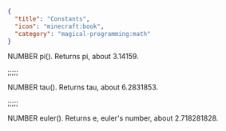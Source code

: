 ```json
{
  "title": "Constants",
  "icon": "minecraft:book",
  "category": "magical-programming:math"
}
```
NUMBER pi(). Returns pi, about 3.14159.

;;;;;

NUMBER tau(). Returns tau, about 6.2831853.

;;;;;

NUMBER euler(). Returns e, euler's number, about 2.718281828.